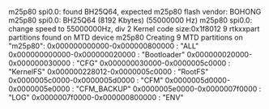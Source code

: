 m25p80 spi0.0: found BH25Q64, expected m25p80
flash vendor: BOHONG
m25p80 spi0.0: BH25Q64 (8192 Kbytes) (55000000 Hz)
m25p80 spi0.0: change speed to 55000000Hz, div 2
Kernel code size:0x1f8012
9 rtkxxpart partitions found on MTD device m25p80
Creating 9 MTD partitions on "m25p80":
0x000000000000-0x000000800000 : "ALL"
0x000000000000-0x000000020000 : "Bootloader"
0x000000020000-0x000000030000 : "CFG"
0x000000030000-0x0000005c0000 : "KernelFS"
0x000000228012-0x0000005c0000 : "RootFS"
0x0000005c0000-0x0000005d0000 : "CFM"
0x0000005d0000-0x0000005e0000 : "CFM_BACKUP"
0x0000005e0000-0x0000007f0000 : "LOG"
0x0000007f0000-0x000000800000 : "ENV"

